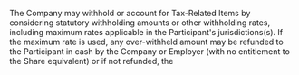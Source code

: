 The  Company  may  withhold  or  account  for  Tax-Related  Items  by  considering  statutory
withholding  amounts  or  other  withholding  rates,  including  maximum  rates  applicable  in  the  Participant's
jurisdictions(s). If the maximum rate is used, any over-withheld amount may be refunded to the Participant
in cash by the Company or Employer (with no entitlement to the Share equivalent) or if not refunded, the